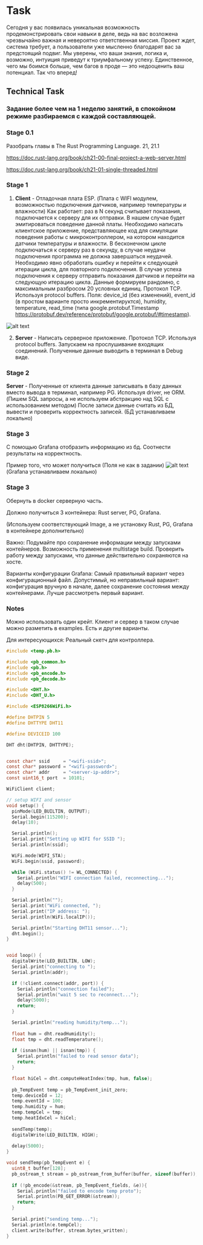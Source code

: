 # Task

Сегодня у вас появилась уникальная возможность продемонстрировать свои навыки в деле, ведь на вас возложена чрезвычайно важная и невероятно ответственная миссия. Проект ждет, система требует, а пользователи уже мысленно благодарят вас за предстоящий подвиг. Мы уверены, что ваши знания, логика и, возможно, интуиция приведут к триумфальному успеху. Единственное, чего мы боимся больше, чем багов в проде — это недооценить ваш потенциал. Так что вперед!

## Technical Task

### Задание более чем на 1 неделю занятий, в спокойном режиме разбираемся с каждой составляющей. 

### Stage 0.1

Разобрать главы в The Rust Programming Language. 21, 21.1

https://doc.rust-lang.org/book/ch21-00-final-project-a-web-server.html

https://doc.rust-lang.org/book/ch21-01-single-threaded.html

### Stage 1

1) **Client** - Отладочная плата ESP. (Плата с WIFI модулем, возможностью подключения датчиков, например температуры и влажности) Как работает: раз в N секунд считывает показания, подключается к серверу для их отправки. В нашем случае будет эмитироваться поведение данной платы. Необходимо написать клиентское приложение, представляющее код для симуляции поведения работы с микроконтроллером, на котором находится датчики температуры и влажности. В бесконечном цикле подключаться к серверу раз в секунду, в случае неудачи подключения программа не должна завершаться неудачей. Необходимо явно обработать ошибку и перейти к следующей итерации цикла, для повторного подключения. В случае успеха подключения к серверу отправить показания датчиков и перейти на следующую итерацию цикла. Данные формируем рандомно, с максимальным разбросом 20 условных единиц. Протокол TCP. Используя protocol buffers. Поля: device_id (без изменений), event_id (в простом варианте просто инкрементируктся), humidity, temperature, read_time (типа google.protobuf.Timestamp https://protobuf.dev/reference/protobuf/google.protobuf/#timestamp). 

![alt text](image-1.png)


2) **Server** - Написать серверное приложение. Протокол TCP. Используя protocol buffers. Запускаем на прослушивание входящих соединений. Полученные данные выводить в терминал в Debug виде.

### Stage 2

**Server** - Полученные от клиента данные записывать в базу данных вместо вывода в терминал, например PG. Используя driver, не ORM. (Пишем SQL запросы, а не используем абстракцию над SQL с использованием методом) 
После записи данные считать из БД, вывести и проверить корректность записей.
(БД устанавливаем локально)

### Stage 3 

С помощью Grafana отобразить информацию из бд. Соотнести результаты на корректность.

Пример того, что может получиться (Поля не как в задании)
![alt text](image-2.png)
(Grafana устанавливаем локально)


### Stage 3

Обернуть в docker серверную часть.

Должно получиться 3 контейнера: Rust server, PG, Grafana.

(Используем соответствующий Image, а не установку Rust, PG, Grafana в контейнере дополнительно)

Важно: Подумайте про сохранение информации между запусками контейнеров. Возможность применения multistage build. Проверить работу между запусками, что данные действительно сохраняются на хосте.


Варианты конфигурации Grafana: Самый правильный вариант через конфигурационный файл. Допустимый, но неправильный вариант: конфигурация вручную в начале, далее сохранение состояния между контейнерами. Лучше рассмотреть первый вариант.


### Notes


Можно использовать один крейт. Клиент и сервер в таком случае можно разметить в examples. Есть и другие варианты.


Для интересующихся:
Реальный скетч для контроллера.

```c
#include <temp.pb.h>

#include <pb_common.h>
#include <pb.h>
#include <pb_encode.h>
#include <pb_decode.h>

#include <DHT.h>
#include <DHT_U.h>

#include <ESP8266WiFi.h>

#define DHTPIN 5     
#define DHTTYPE DHT11

#define DEVICEID 100

DHT dht(DHTPIN, DHTTYPE);


const char* ssid     = "<wifi-ssid>";
const char* password = "<wifi-password>";
const char* addr     = "<server-ip-addr>";
const uint16_t port  = 10101;

WiFiClient client;

// setup WIFI and sensor
void setup() {
  pinMode(LED_BUILTIN, OUTPUT);
  Serial.begin(115200);
  delay(10);

  Serial.println();
  Serial.print("Setting up WIFI for SSID ");
  Serial.println(ssid);

  WiFi.mode(WIFI_STA);
  WiFi.begin(ssid, password);

  while (WiFi.status() != WL_CONNECTED) {
    Serial.println("WIFI connection failed, reconnecting...");
    delay(500);
  }

  Serial.println("");
  Serial.print("WiFi connected, ");
  Serial.print("IP address: ");
  Serial.println(WiFi.localIP());

  Serial.println("Starting DHT11 sensor...");
  dht.begin();
}


void loop() {
  digitalWrite(LED_BUILTIN, LOW);
  Serial.print("connecting to ");
  Serial.println(addr);

  if (!client.connect(addr, port)) {
    Serial.println("connection failed");
    Serial.println("wait 5 sec to reconnect...");
    delay(5000);
    return;
  }

  Serial.println("reading humidity/temp...");
  
  float hum = dht.readHumidity();
  float tmp = dht.readTemperature();
  
  if (isnan(hum) || isnan(tmp)) {
    Serial.println("failed to read sensor data");
    return;
  }

  float hiCel = dht.computeHeatIndex(tmp, hum, false);
    
  pb_TempEvent temp = pb_TempEvent_init_zero;
  temp.deviceId = 12;
  temp.eventId = 100;
  temp.humidity = hum;
  temp.tempCel = tmp;
  temp.heatIdxCel = hiCel;
  
  sendTemp(temp);
  digitalWrite(LED_BUILTIN, HIGH);
  
  delay(5000);
}

void sendTemp(pb_TempEvent e) {
  uint8_t buffer[128];
  pb_ostream_t stream = pb_ostream_from_buffer(buffer, sizeof(buffer));
  
  if (!pb_encode(&stream, pb_TempEvent_fields, &e)){
    Serial.println("failed to encode temp proto");
    Serial.println(PB_GET_ERROR(&stream));
    return;
  }
  
  Serial.print("sending temp...");
  Serial.println(e.tempCel);
  client.write(buffer, stream.bytes_written);
}

```
